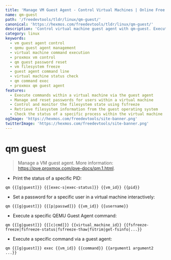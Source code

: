 ```yaml
---
title: 'Manage VM Guest Agent - Control Virtual Machines | Online Free DevTools by Hexmos'
name: qm-guest
path: '/freedevtools/tldr/linux/qm-guest/'
canonical: 'https://hexmos.com/freedevtools/tldr/linux/qm-guest/'
description: 'Control virtual machine guest agent with qm-guest. Execute commands, manage passwords, and freeze filesystems. Free online tool, no registration required.'
category: linux
keywords:
  - vm guest agent control
  - qemu guest agent management
  - virtual machine command execution
  - proxmox vm control
  - qm guest password reset
  - vm filesystem freeze
  - guest agent command line
  - virtual machine status check
  - qm command exec
  - proxmox qm guest agent
features:
  - Execute commands within a virtual machine via the guest agent
  - Manage and reset passwords for users within a virtual machine
  - Control and monitor the filesystem state using fsfreeze
  - Retrieve filesystem information from the guest operating system
  - Check the status of a specific process within the virtual machine
ogImage: 'https://hexmos.com/freedevtools/site-banner.png'
twitterImage: 'https://hexmos.com/freedevtools/site-banner.png'
---
```


# qm guest

> Manage a VM guest agent.
> More information: <https://pve.proxmox.com/pve-docs/qm.1.html>.

- Print the status of a specific PID:

`qm {{[g|guest]}} {{[exec-s|exec-status]}} {{vm_id}} {{pid}}`

- Set a password for a specific user in a virtual machine interactively:

`qm {{[g|guest]}} {{[p|passwd]}} {{vm_id}} {{username}}`

- Execute a specific QEMU Guest Agent command:

`qm {{[g|guest]}} {{[c|cmd]}} {{virtual_machine_id}} {{fsfreeze-freeze|fsfreeze-status|fsfreeze-thaw|fstrim|get-fsinfo|...}}`

- Execute a specific command via a guest agent:

`qm {{[g|guest]}} exec {{vm_id}} {{command}} {{argument1 argument2 ...}}`
